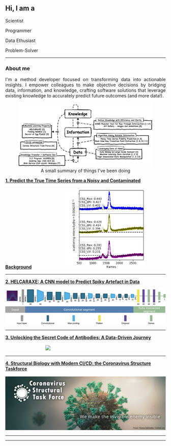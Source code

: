 ## Hi, I am a <span id="typed"></span>

<div id="typed-strings">
  <p>Scientist</p>
  <p>Programmer</p>
  <p>Data Ethusiast</p>
  <p>Problem-Solver</p>
</div>

<script>
  document.addEventListener('DOMContentLoaded', function() {
    var typed = new Typed('#typed', {
      stringsElement: '#typed-strings',
      typeSpeed: 50,
      backSpeed: 30,
      loop: true,
      startDelay: 1000
    });
  });
</script>

---

### About me
<div style="text-align: justify;">
I'm a method developer focused on transforming data into actionable insights. I empower colleagues to make objective decisions by bridging data, information, and knowledge, crafting software solutions that leverage existing knowledge to accurately predict future outcomes (and more data!).
</div>

<figure id="experience-summary">
  <img src="images/flow_portfolio_v1.drawio.svg?raw=true"/>
  <figcaption style="text-align: center;">A small summary of things I've been doing</figcaption>
</figure>



<a class="inline-link" href="project_1.html"><b>1. Predict the True Time Series from a Noisy and Contaminated Background</b></a>
<img src="images/score_shannon.webp?raw=true"  style="width: 50%; padding-left: 20%; margin-top: 1rem"/>

---
<a class="inline-link" href="project_2.html"><b>2. HELCARAXE: A CNN model to Predict Spiky Artefact in Data</b></a>
<img src="images/helcaraxe_cnn.JPG?raw=true" style="margin-top: 1rem"/>

---
<a class="inline-link" href="project_3.html"><b>3. Unlocking the Secret Code of Antibodies: A Data-Driven Journey</b></a>
<img src="images/fab_flexible.gif?raw=true"  style="width: 45%; padding-left: 25%; margin-top: 1rem;"/>

---

<a class="inline-link" href="project_4.html"><b>4. Structural Biology with Modern CI/CD: the Coronavirus Structure Taskforce</b></a>
<img src="images/cstf_banner.png?raw=true" style="width: 100%; margin-top: 1rem;"/>

---



---

